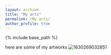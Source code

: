 ```yaml
---
layout: archive
title: "My arts"
permalink: /My arts/
author_profile: true
---
```


{% include base_path %}

here are some of my artworks
![1630269032851](https://user-images.githubusercontent.com/89746186/131264644-a23afdcb-6e2b-43d1-824c-98cd6a7841c3.jpg)

